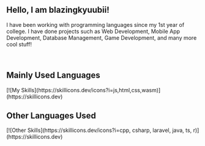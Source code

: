 <h2>Hello, I am blazingkyuubii!</h2>

<p>I have been working with programming languages since my 1st year of college. I have done projects such as Web Development, Mobile App Development, Database Management, Game Development, and many more cool stuff!</p><br>
<h2>Mainly Used Languages</h2>
[![My Skills](https://skillicons.dev/icons?i=js,html,css,wasm)](https://skillicons.dev)
<h2>Other Languages Used</h2>
[![Other Skills](https://skillicons.dev/icons?i=cpp, csharp, laravel, java, ts, r)](https://skillicons.dev)
